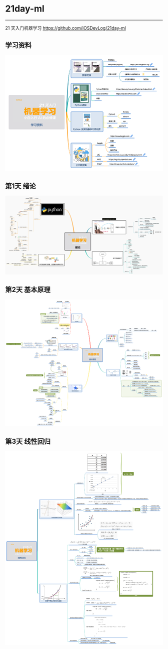 # 21day-ml
---

21 天入门机器学习 <https://github.com/iOSDevLog/21day-ml>

## 学习资料

![](images/0.学习资料.png)

## 第1天 绪论

![](images/1.绪论.png)


## 第2天 基本原理

![](images/2.基本原理.png)

## 第3天 线性回归

![](images/3.线性回归.png)

